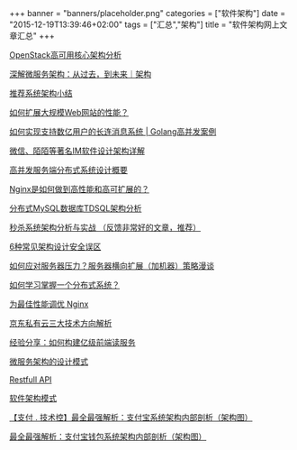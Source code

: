 +++
banner = "banners/placeholder.png"
categories = ["软件架构"]
date = "2015-12-19T13:39:46+02:00"
tags = ["汇总","架构"]
title = "软件架构网上文章汇总"
+++


[OpenStack高可用核心架构分析](http://www.csdn.net/article/2015-12-24/2826552)

[深解微服务架构：从过去，到未来｜架构](https://mp.weixin.qq.com/s?__biz=MjM5MDE0Mjc4MA==&mid=208493291&idx=1&sn=14bacff7fcfcdffaecbf2fb72137f423&scene=2&key=41ecb04b0511100381bb6b36a452a8dd67141e2d6e4c1437ce7a674246459b0e87c27498e5b4ae96780d49794926577e&ascene=0&uin=MTM0ODQyNTk1&devicetype=iMac+MacBookAir7%2C1+OSX+OSX+10.10.5+build(14F1021)&version=11020201&pass_ticket=OUgFBuA2yqcV7ExJVNrQtm5NukTejEXnNHTun2M8jg8%3D)

[推荐系统架构小结](https://mp.weixin.qq.com/s?__biz=MzAwNjQwNzU2NQ==&mid=208200731&idx=3&sn=1bb176ac85a711bf8f1c53c3b9f3acbd&scene=0&key=41ecb04b05111003ec8e9c31357086957d680c6e3d5a15aff971eb52c648d319d6115049ce4906ce0f1c4dc20541fb4e&ascene=0&uin=MTM0ODQyNTk1&devicetype=iMac+MacBookAir7%2C1+OSX+OSX+10.10.5+build(14F1021)&version=11020201&pass_ticket=OUgFBuA2yqcV7ExJVNrQtm5NukTejEXnNHTun2M8jg8%3D)

[如何扩展大规模Web网站的性能？](https://mp.weixin.qq.com/s?__biz=MjM5NzQ3ODAwMQ==&mid=212154026&idx=1&sn=e42d0a7b5f6abe49efdf862e0051903c&scene=2&key=41ecb04b05111003a1af8ad1e7e089678d4e48342e3104b316a6e1d113a6c42a367360ed3b830f07475649ba8ced5f32&ascene=0&uin=MTM0ODQyNTk1&devicetype=iMac+MacBookAir7%2C1+OSX+OSX+10.10.5+build(14F1021)&version=11020201&pass_ticket=OUgFBuA2yqcV7ExJVNrQtm5NukTejEXnNHTun2M8jg8%3D)

[如何实现支持数亿用户的长连消息系统 | Golang高并发案例](https://mp.weixin.qq.com/s?__biz=MzAwMDU1MTE1OQ==&mid=209726147&idx=1&sn=838100776acc656c3d069f123ceda6bb&scene=2&srcid=AirTzlOg69UH4GJznOvE&key=41ecb04b051110031c1ff30449fc7077bffd620a7694898121e998602d2a2e9b33da9464240f4147ab0c93b3b5dc8f54&ascene=0&uin=MTM0ODQyNTk1&devicetype=iMac+MacBookAir7%2C1+OSX+OSX+10.10.5+build(14F1021)&version=11020201&pass_ticket=OUgFBuA2yqcV7ExJVNrQtm5NukTejEXnNHTun2M8jg8%3D)

[微信、陌陌等著名IM软件设计架构详解](http://toutiao.com/a4055096869/?tt_from=weixin_moments&utm_campaign=client_share&app=news_article&utm_source=weixin_moments&iid=2615471622&utm_medium=toutiao_android)

[高并发服务端分布式系统设计概要](https://mp.weixin.qq.com/s?__biz=MzAwNjQwNzU2NQ==&mid=401602712&idx=1&sn=4eb8f8a0af87be7cc1b306989fc84c1a&scene=0&key=41ecb04b0511100390c353548dd9a06ab0b904bd40debc2d8e2ca7f87a881626fde6aeee7452e2c7d3a14ec6ce1a4877&ascene=0&uin=MTM0ODQyNTk1&devicetype=iMac+MacBookAir7%2C1+OSX+OSX+10.10.5+build(14F1021)&version=11020201&pass_ticket=OUgFBuA2yqcV7ExJVNrQtm5NukTejEXnNHTun2M8jg8%3D)

[Nginx是如何做到高性能和高可扩展的？](https://mp.weixin.qq.com/s?__biz=MjM5NzQ3ODAwMQ==&mid=211344351&idx=1&sn=8ef7a882a37fbc6ed03f2b6ec9364230&key=41ecb04b05111003f23ecf04f0bcbad5577f65cbef5a17b1d6d1ec08658599db380929b8293864729025c3ef0bc0abff&ascene=0&uin=MTM0ODQyNTk1&devicetype=iMac+MacBookAir7%2C1+OSX+OSX+10.10.5+build(14F1021)&version=11020201&pass_ticket=OUgFBuA2yqcV7ExJVNrQtm5NukTejEXnNHTun2M8jg8%3D)

[分布式MySQL数据库TDSQL架构分析](https://mp.weixin.qq.com/s?__biz=MzAwNjMxNjQzNA==&mid=207514436&idx=1&sn=c20a2169fbf2339751086734e8a5f036&scene=2&key=41ecb04b0511100350903e191786bb024d14b30b0fe8a295a7bd0c665762a25e1944169268a5ec36fac7fc9871dd024c&ascene=0&uin=MTM0ODQyNTk1&devicetype=iMac+MacBookAir7%2C1+OSX+OSX+10.10.5+build(14F1021)&version=11020201&pass_ticket=OUgFBuA2yqcV7ExJVNrQtm5NukTejEXnNHTun2M8jg8%3D)

[秒杀系统架构分析与实战 （反馈非常好的文章，推荐）](https://mp.weixin.qq.com/s?__biz=MjM5OTA1MDUyMA==&mid=404383892&idx=2&sn=c105b6600d7790b609a613d21f624f58&scene=0&key=41ecb04b051110033d4bea27c5f67d5566488a8a1326302d2da3b0f014095bbf35003bc179575f53e7bdf2f4633c7914&ascene=0&uin=MTM0ODQyNTk1&devicetype=iMac+MacBookAir7%2C1+OSX+OSX+10.10.5+build(14F1021)&version=11020201&pass_ticket=OUgFBuA2yqcV7ExJVNrQtm5NukTejEXnNHTun2M8jg8%3D)

[6种常见架构设计安全误区](https://mp.weixin.qq.com/s?__biz=MjM5NzQ3ODAwMQ==&mid=213554743&idx=1&sn=fc923fcce950ad232636208d358b7fb1&scene=2&srcid=0909Sv5HYa0M6FpyxTDq1FVy&key=41ecb04b05111003c8508f753b7d026e735edf28f0f67df62452b91574a06cfee0a8dbe8bd77f2224bd4535d36ace9ee&ascene=0&uin=MTM0ODQyNTk1&devicetype=iMac+MacBookAir7%2C1+OSX+OSX+10.10.5+build(14F1021)&version=11020201&pass_ticket=OUgFBuA2yqcV7ExJVNrQtm5NukTejEXnNHTun2M8jg8%3D)

[如何应对服务器压力？服务器横向扩展（加机器）策略漫谈](https://mp.weixin.qq.com/s?__biz=MjM5NzU0MzU0Nw==&mid=400771435&idx=2&sn=18a71bbe499f3289d74a174908c52abb&scene=0&key=41ecb04b05111003c2b7c20c435431f69fb2d5f309597225304c9a653e841536adf82d11f0976c461422df912a5c1020&ascene=0&uin=MTM0ODQyNTk1&devicetype=iMac+MacBookAir7%2C1+OSX+OSX+10.10.5+build(14F1021)&version=11020201&pass_ticket=OUgFBuA2yqcV7ExJVNrQtm5NukTejEXnNHTun2M8jg8%3D)

[如何学习掌握一个分布式系统？](https://mp.weixin.qq.com/s?__biz=MjM5NzQ3ODAwMQ==&mid=414248607&idx=1&sn=367e40fd3ca94047130bb535bd3191b5&scene=0&key=41ecb04b051110036ea75c841bf0d7d42ad54d758f6e55906ffe3f22418b6f5c87bf7a8e842b0082a90d7f0bab285478&ascene=0&uin=MTM0ODQyNTk1&devicetype=iMac+MacBookAir7%2C1+OSX+OSX+10.10.5+build(14F1021)&version=11020201&pass_ticket=OUgFBuA2yqcV7ExJVNrQtm5NukTejEXnNHTun2M8jg8%3D)

[为最佳性能调优 Nginx](https://mp.weixin.qq.com/s?__biz=MjM5MzA0OTkwMA==&mid=209088922&idx=1&sn=37cece2b74bcd84f243b52c27108d54d&key=41ecb04b05111003ace45180e9d9d8da27b93096b783cc92444ed8e28c4ac4740f3a2f954363df7dd5f374ed6c6333a8&ascene=0&uin=MTM0ODQyNTk1&devicetype=iMac+MacBookAir7%2C1+OSX+OSX+10.10.5+build(14F1021)&version=11020201&pass_ticket=OUgFBuA2yqcV7ExJVNrQtm5NukTejEXnNHTun2M8jg8%3D)

[京东私有云三大技术方向解析](https://mp.weixin.qq.com/s?__biz=MjM5MjAwODM4MA==&mid=205717373&idx=1&sn=512ce9abaeafb24e91ccd74c3263539b&key=41ecb04b051110031bc305195edf3103d77bdfd59b3fa41e4ea840afa9a46309027b94587f5562a4414725fa85e7c9cc&ascene=0&uin=MTM0ODQyNTk1&devicetype=iMac+MacBookAir7%2C1+OSX+OSX+10.10.5+build(14F1021)&version=11020201&pass_ticket=OUgFBuA2yqcV7ExJVNrQtm5NukTejEXnNHTun2M8jg8%3D)

[经验分享：如何构建亿级前端读服务](https://mp.weixin.qq.com/s?__biz=MjM5MzA0OTkwMA==&mid=210918607&idx=1&sn=8e7dad53bed07f5a5f713205bf02d995&scene=0&key=41ecb04b05111003f74f0abca5f67599db0cbdc793fd20e6c3a9b2896a8e5cd052f527c7f25adb41fb8e40f9e729b13c&ascene=0&uin=MTM0ODQyNTk1&devicetype=iMac+MacBookAir7%2C1+OSX+OSX+10.10.5+build(14F1021)&version=11020201&pass_ticket=OUgFBuA2yqcV7ExJVNrQtm5NukTejEXnNHTun2M8jg8%3D)

[微服务架构的设计模式](https://mp.weixin.qq.com/s?__biz=MjM5OTkyNzkxMQ==&mid=206291726&idx=8&sn=3a23742b82dc81528c603ae6df3b0ede&scene=24&srcid=1011oT6VJ3tZwH1dvqXKUykp&key=41ecb04b0511100390079874492e6603619ae209b2167281b68ca944cd0574665be21d79d7142c14b0e96fb0ef8da983&ascene=0&uin=MTM0ODQyNTk1&devicetype=iMac+MacBookAir7%2C1+OSX+OSX+10.10.5+build(14F1021)&version=11020201&pass_ticket=OUgFBuA2yqcV7ExJVNrQtm5NukTejEXnNHTun2M8jg8%3D)

[Restfull API](https://mp.weixin.qq.com/s?__biz=MzA4Nzc4MjI4MQ==&mid=401257672&idx=1&sn=ff092b23d5f3b57ea460118aa9d26696&scene=0&key=41ecb04b05111003b90021af6ccd23a8c08e8cd32a78209c5f5ef9e7e7c75f732a071dd39bc165b4ebe3e8f04d8e0472&ascene=0&uin=MTM0ODQyNTk1&devicetype=iMac+MacBookAir7%2C1+OSX+OSX+10.10.5+build(14F1021)&version=11020201&pass_ticket=OUgFBuA2yqcV7ExJVNrQtm5NukTejEXnNHTun2M8jg8%3D)

[软件架构模式](https://mp.weixin.qq.com/s?__biz=MzAwNjQwNzU2NQ==&mid=400707190&idx=1&sn=5e61608f538a84201a6fea0e5830a18a&scene=0&key=41ecb04b05111003e31da78a7a1b099e746d4b11a853f04d3ce0c62c5b0ec05aa020a716478e7627f8a4abeb7ce0bdaf&ascene=0&uin=MTM0ODQyNTk1&devicetype=iMac+MacBookAir7%2C1+OSX+OSX+10.10.5+build(14F1021)&version=11020201&pass_ticket=OUgFBuA2yqcV7ExJVNrQtm5NukTejEXnNHTun2M8jg8%3D)

[【支付 . 技术控】最全最强解析：支付宝系统架构内部剖析（架构图）](https://mp.weixin.qq.com/s?__biz=MjM5MzM4NTYzMw==&mid=204725239&idx=1&sn=b625545e02c3e51c40d50cc0190ceaef&key=41ecb04b05111003260ec64c73170f10beff280dc68fdfc7e6378197eb310fec5d661ec7e39353199ee8f9cfdb6c6a17&ascene=0&uin=MTM0ODQyNTk1&devicetype=iMac+MacBookAir7%2C1+OSX+OSX+10.10.5+build(14F1021)&version=11020201&pass_ticket=OUgFBuA2yqcV7ExJVNrQtm5NukTejEXnNHTun2M8jg8%3D)

[最全最强解析：支付宝钱包系统架构内部剖析（架构图）](https://mp.weixin.qq.com/s?__biz=MjM5OTM0MzIwMQ==&mid=208336864&idx=2&sn=3894a600291005ab81ea121548ccbc37&scene=2&key=41ecb04b0511100360d9ab201a6efe7637b57497bb5a2aca74223be77bb43a1ce563c1a5cb5ee9f0646868b186dd775a&ascene=0&uin=MTM0ODQyNTk1&devicetype=iMac+MacBookAir7%2C1+OSX+OSX+10.10.5+build(14F1021)&version=11020201&pass_ticket=OUgFBuA2yqcV7ExJVNrQtm5NukTejEXnNHTun2M8jg8%3D)






    
